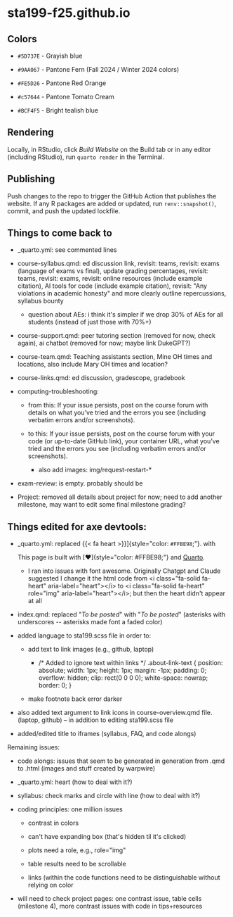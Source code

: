 # sta199-f25.github.io

## Colors

-   `#5D737E` - Grayish blue

-   `#9AA067` - Pantone Fern (Fall 2024 / Winter 2024 colors)

-   `#FE5D26` - Pantone Red Orange

-   `#c57644` - Pantone Tomato Cream

-   `#BCF4F5` - Bright tealish blue

## Rendering

Locally, in RStudio, click *Build Website* on the Build tab or in any editor (including RStudio), run `quarto render` in the Terminal.

## Publishing

Push changes to the repo to trigger the GitHub Action that publishes the website. If any R packages are added or updated, run `renv::snapshot()`, commit, and push the updated lockfile.

## Things to come back to

-   \_quarto.yml: see commented lines

-   course-syllabus.qmd: ed discussion link, revisit: teams, revisit: exams (language of exams vs final), update grading percentages, revisit: teams, revisit: exams, revisit: online resources (include example citation), AI tools for code (include example citation), revisit: "Any violations in academic honesty" and more clearly outline repercussions, syllabus bounty

    -   question about AEs: i think it's simpler if we drop 30% of AEs for all students (instead of just those with 70%+)

-   course-support.qmd: peer tutoring section (removed for now, check again), ai chatbot (removed for now; maybe link DukeGPT?)

-   course-team.qmd: Teaching assistants section, Mine OH times and locations, also include Mary OH times and location?

-   course-links.qmd: ed discussion, gradescope, gradebook

-   computing-troubleshooting:

    -   from this: If your issue persists, post on the course forum with details on what you’ve tried and the errors you see (including verbatim errors and/or screenshots).

    -   to this: If your issue persists, post on the course forum with your code (or up-to-date GitHub link), your container URL, what you’ve tried and the errors you see (including verbatim errors and/or screenshots).

        -   also add images: img/request-restart-\*

-   exam-review: is empty. probably should be

-   Project: removed all details about project for now; need to add another milestone, may want to edit some final milestone grading?

## Things edited for axe devtools:

-   \_quarto.yml: replaced {{< fa heart >}}\]{style="color: `#FFBE98`;"}. with

    <p>This page is built with [♥]{style="color: #FFBE98;"} and <a href="https://quarto.org/">Quarto</a>.</p>

    -   I ran into issues with font awesome. Originally Chatgpt and Claude suggested I change it the html code from \<i class="fa-solid fa-heart" aria-label="heart"\>\</i\> to \<i class="fa-solid fa-heart" role="img" aria-label="heart"\>\</i\>; but then the heart didn't appear at all

-   index.qmd: replaced "*To be posted*" with "*To be posted*" (asterisks with underscores -- asterisks made font a faded color)

-   added language to sta199.scss file in order to:

    -   add text to link images (e.g., github, laptop)

        -   /\* Added to ignore text within links \*/ .about-link-text { position: absolute; width: 1px; height: 1px; margin: -1px; padding: 0; overflow: hidden; clip: rect(0 0 0 0); white-space: nowrap; border: 0; }

    -   make footnote back error darker

-   also added text argument to link icons in course-overview.qmd file. (laptop, github) – in addition to editing sta199.scss file

-   added/edited title to iframes (syllabus, FAQ, and code alongs)

Remaining issues:

-   code alongs: issues that seem to be generated in generation from .qmd to .html (images and stuff created by warpwire)

-   \_quarto.yml: heart (how to deal with it?)

-   syllabus: check marks and circle with line (how to deal with it?)

-   coding principles: one million issues

    -   contrast in colors

    -   can't have expanding box (that's hidden til it's clicked)

    -   plots need a role, e.g., role="img"

    -   table results need to be scrollable

    -   links (within the code functions need to be distinguishable without relying on color

-   will need to check project pages: one contrast issue, table cells (milestone 4), more contrast issues with code in tips+resources

